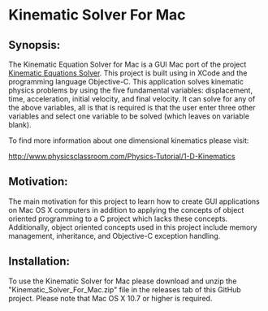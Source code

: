 # Kinematic Solver For Mac
## Synopsis:
The Kinematic Equation Solver for Mac is a GUI Mac port of the project [Kinematic Equations Solver](https://github.com/kgorgi/Kinematic-Equation-Solver). This project is built using in XCode and the programming language Objective-C. This application solves kinematic physics problems by using the five fundamental variables: displacement, time, acceleration, initial velocity, and final velocity. It can solve for any of the above variables, all is that is required is that the user enter three other variables and select one variable to be solved (which leaves on variable blank). 

To find more information about one dimensional kinematics please visit: 

http://www.physicsclassroom.com/Physics-Tutorial/1-D-Kinematics

## Motivation:
The main motivation for this project to learn how to create GUI applications on Mac OS X computers in addition to applying the concepts of object oriented programming to a C project which lacks these concepts. Additionally, object oriented concepts used in this project include memory management, inheritance, and Objective-C exception handling.

## Installation: 
To use the Kinematic Solver for Mac please download and unzip the "Kinematic_Solver_For_Mac.zip" file in the releases tab of this GitHub project. Please note that Mac OS X 10.7 or higher is required. 
